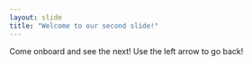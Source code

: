 ```yaml
---
layout: slide
title: "Welcome to our second slide!"
---
```

Come onboard and see the next!
Use the left arrow to go back!
